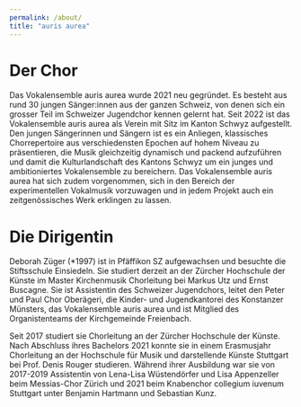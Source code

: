 ```yaml
---
permalink: /about/
title: "auris aurea"
---
```


# Der Chor

Das Vokalensemble auris aurea wurde 2021 neu gegründet. Es besteht aus rund 30 jungen Sänger:innen aus der ganzen Schweiz, von denen sich ein grosser Teil im Schweizer Jugendchor kennen gelernt hat. Seit 2022 ist das Vokalensemble auris aurea als Verein mit Sitz im Kanton Schwyz aufgestellt. Den jungen Sängerinnen und Sängern ist es ein Anliegen, klassisches Chorrepertoire aus verschiedensten Epochen auf hohem Niveau zu präsentieren, die Musik gleichzeitig dynamisch und packend aufzuführen und damit die Kulturlandschaft des Kantons Schwyz um ein junges und ambitioniertes Vokalensemble zu bereichern. Das Vokalensemble auris aurea hat sich zudem vorgenommen, sich in den Bereich der experimentellen Vokalmusik vorzuwagen und in jedem Projekt auch ein zeitgenössisches Werk erklingen zu lassen.

# Die Dirigentin

Deborah Züger (*1997) ist in Pfäffikon SZ aufgewachsen und besuchte die Stiftsschule Einsiedeln. Sie studiert derzeit an der Zürcher Hochschule der Künste im Master Kirchenmusik Chorleitung bei Markus Utz und Ernst Buscagne. Sie ist Assistentin des Schweizer Jugendchors, leitet den Peter und Paul Chor Oberägeri, die Kinder- und Jugendkantorei des Konstanzer Münsters, das Vokalensemble auris aurea und ist Mitglied des Organistenteams der Kirchgemeinde Freienbach.

Seit 2017 studiert sie Chorleitung an der Zürcher Hochschule der Künste. Nach Abschluss ihres Bachelors 2021 konnte sie in einem Erasmusjahr Chorleitung an der Hochschule für Musik und darstellende Künste Stuttgart bei Prof. Denis Rouger studieren.
Während ihrer Ausbildung war sie von 2017-2019 Assistentin von Lena-Lisa Wüstendörfer und Lisa Appenzeller beim Messias-Chor Zürich und 2021 beim Knabenchor collegium iuvenum Stuttgart unter Benjamin Hartmann und Sebastian Kunz.